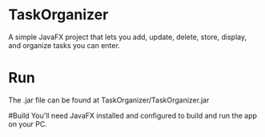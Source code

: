 # TaskOrganizer

A simple JavaFX project that lets you add, update, delete, store, display, and organize tasks you can enter.

# Run
The .jar file can be found at TaskOrganizer/TaskOrganizer.jar

#Build
You'll need JavaFX installed and configured to build and run the app on your PC.
